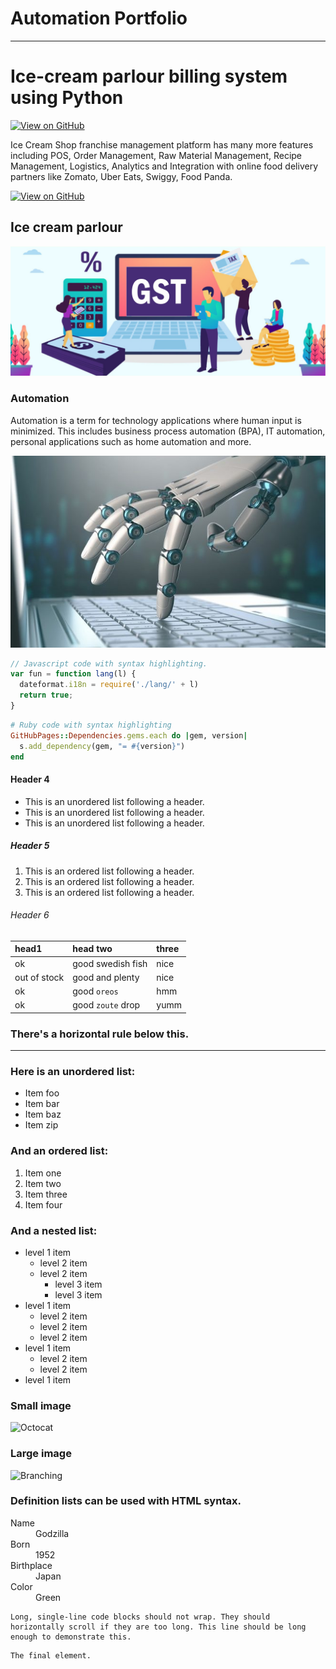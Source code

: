 # Automation Portfolio
---

# Ice-cream parlour billing system using Python 

[![View on GitHub](https://img.shields.io/badge/GitHub-View_on_GitHub-blue?logo=GitHub)](https://github.com/AbhinabaSaha-git/Fraud-Detection)

Ice Cream Shop franchise management platform has many more features including POS, Order Management, Raw Material Management, Recipe Management, Logistics, Analytics and Integration with online food delivery partners like Zomato, Uber Eats, Swiggy, Food Panda.

[![View on GitHub](https://img.shields.io/badge/GitHub-View_on_GitHub-blue?logo=GitHub)](https://github.com/AbhinabaSaha-git/Icecream)

## Ice cream parlour

<center><img src="/assets/img/gst-billing-software-in-chennai.jpg"/></center>

### Automation 

Automation is a term for technology applications where human input is minimized. This includes business process automation (BPA), IT automation, personal applications such as home automation and more.

<center><img src="/assets/img/How-to-Prepare-for-an-Automated-Future-657x400.jpg"/></center>

```js
// Javascript code with syntax highlighting.
var fun = function lang(l) {
  dateformat.i18n = require('./lang/' + l)
  return true;
}
```

```ruby
# Ruby code with syntax highlighting
GitHubPages::Dependencies.gems.each do |gem, version|
  s.add_dependency(gem, "= #{version}")
end
```

#### Header 4

*   This is an unordered list following a header.
*   This is an unordered list following a header.
*   This is an unordered list following a header.

##### Header 5

1.  This is an ordered list following a header.
2.  This is an ordered list following a header.
3.  This is an ordered list following a header.

###### Header 6

| head1        | head two          | three |
|:-------------|:------------------|:------|
| ok           | good swedish fish | nice  |
| out of stock | good and plenty   | nice  |
| ok           | good `oreos`      | hmm   |
| ok           | good `zoute` drop | yumm  |

### There's a horizontal rule below this.

* * *

### Here is an unordered list:

*   Item foo
*   Item bar
*   Item baz
*   Item zip

### And an ordered list:

1.  Item one
1.  Item two
1.  Item three
1.  Item four

### And a nested list:

- level 1 item
  - level 2 item
  - level 2 item
    - level 3 item
    - level 3 item
- level 1 item
  - level 2 item
  - level 2 item
  - level 2 item
- level 1 item
  - level 2 item
  - level 2 item
- level 1 item

### Small image

![Octocat](https://github.githubassets.com/images/icons/emoji/octocat.png)

### Large image

![Branching](https://guides.github.com/activities/hello-world/branching.png)


### Definition lists can be used with HTML syntax.

<dl>
<dt>Name</dt>
<dd>Godzilla</dd>
<dt>Born</dt>
<dd>1952</dd>
<dt>Birthplace</dt>
<dd>Japan</dd>
<dt>Color</dt>
<dd>Green</dd>
</dl>

```
Long, single-line code blocks should not wrap. They should horizontally scroll if they are too long. This line should be long enough to demonstrate this.
```

```
The final element.
```

